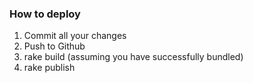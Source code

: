 ### How to deploy
1. Commit all your changes
2. Push to Github
3. rake build (assuming you have successfully bundled)
4. rake publish